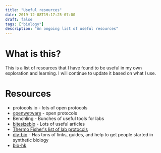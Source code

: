 ```yaml
---
title: "Useful resources"
date: 2019-12-08T19:17:25-07:00
draft: false
tags: ["biology"]
description: "An ongoing list of useful resources"
---
```


# What is this?

This is a list of resources that I have found to be useful in my own exploration and learning. I will continue to update it based on what I use.

# Resources

* protocols.io - lots of open protocols
* [openwetware](https://openwetware.org/wiki/Protocols) - open protocols
* Benchling - Bunches of useful tools for labs
* [bitesizebio](https://bitesizebio.com/) - Lots of useful articles
* [Thermo Fisher's list of lab protocols](https://www.thermofisher.com/us/en/home/references/protocols.html)
* [diy-bio](http://diy-bio.com/) - Has tons of links, guides, and help to get people started in synthetic biology
* [bio-hk](http://diybiohk.org/index.php/projects/)
